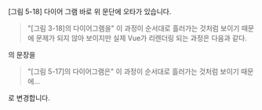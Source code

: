 [그림 5-18] 다이어 그램 바로 위 문단에 오타가 있습니다.

> "[그림 3-18]의 다이어그램을" 이 과정이 순서대로 흘러가는 것처럼 보이기 때문에 문제가 되지 않아 보이지만 실제 Vue가 리렌더링 되는 과정은 다음과 같다.

의 문장을

> "[그림 5-17]의 다이어그램은" 이 과정이 순서대로 흘러가는 것처럼 보이기 때문에...

로 변경합니다.
